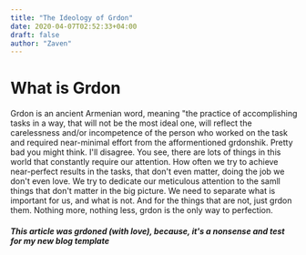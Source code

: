 ```yaml
---
title: "The Ideology of Grdon"
date: 2020-04-07T02:52:33+04:00
draft: false
author: "Zaven"
---
```


# What is Grdon

Grdon is an ancient Armenian word, meaning "the practice of accomplishing tasks in a way, that will not be the most ideal one, will reflect the carelessness and/or incompetence of the person who worked on the task and required near-minimal effort from the afformentioned grdonshik.
Pretty bad you might think. I'll disagree. You see, there are lots of things in this world that constantly require our attention. How often we try to achieve near-perfect results in the tasks, that don't even matter, doing the job we don't even love. We try to dedicate our meticulous attention to the samll things that don't matter in the big picture. We need to separate what is important for us, and what is not. And for the things that are not, just grdon them. Nothing more, nothing less, grdon is the only way to perfection.

##### This article was grdoned (with love), because, it's a nonsense and test for my new blog template
